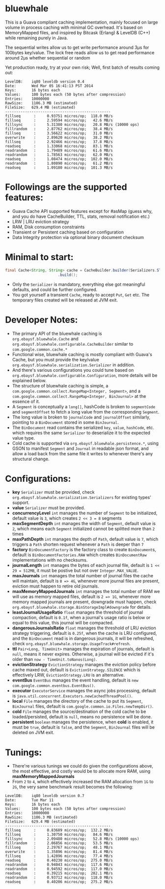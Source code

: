 bluewhale
=========

This is a Guava compliant caching implementation, mainly focused on large volume in process caching with minimal GC overhead.
It's based on MemoryMapped files, and inspired by Bitcask (Erlang) & LevelDB (C++) while remaining purely in Java.

The sequential writes allow us to get write performance around 3μs for 100bytes key/value. The lock free reads allow us to get read performance around 2μs whether sequential or random

Yet production ready, try at your own risk; Well, first batch of results coming out:

```
LevelDB:    iq80 leveldb version 0.4
Date:       Wed Mar 05 16:41:13 PST 2014
Keys:       16 bytes each
Values:     100 bytes each (50 bytes after compression)
Entries:    10000000
RawSize:    1106.3 MB (estimated)
FileSize:   629.4 MB (estimated)
------------------------------------------------
fillseq      :     0.93751 micros/op;  118.0 MB/s
fillseq      :     2.59594 micros/op;   42.6 MB/s
fillsync     :     5.31380 micros/op;   20.8 MB/s (10000 ops)
fillrandom   :     2.87762 micros/op;   38.4 MB/s
fillseq      :     3.56622 micros/op;   31.0 MB/s
overwrite    :     2.89620 micros/op;   38.2 MB/s
fillseq      :     2.92466 micros/op;   37.8 MB/s
readseq      :     1.33068 micros/op;   83.1 MB/s
readrandom   :     1.79489 micros/op;   61.6 MB/s
readrandom   :     1.78563 micros/op;   62.0 MB/s
readseq      :     1.08474 micros/op;  102.0 MB/s
readrandom   :     1.80890 micros/op;   61.2 MB/s
readseq      :     1.09180 micros/op;  101.3 MB/s
```

# Followings are the supported features:
* Guava Cache API supported features except for #asMap (guess why, and you do have CacheBuilder, TTL, stats, removal notification etc.)
* LRW | LRU eviction strategy
* RAM, Disk consumption constraints
* Transient or Persistent caching based on configuration
* Data Integrity protection via optional binary document checksum
 
# Minimal to start:
```java
final Cache<String, String> cache = CacheBuilder.builder(Serializers.STRING_SERIALIZER, Serializers.STRING_SERIALIZER)
                        .build();
```
* Only the `Serializer` is mandatory, everything else got meaningful defaults, and could be further configured.
* You got yourself a transient `Cache`, ready to accept `Put`, `Get` etc. The temporary files created will be released at JVM exit.

# Developer Notes:
* The primary API of the bluewhale caching is `org.ebaysf.bluewhale.Cache` and `org.ebaysf.bluewhale.configurable.CacheBuilder` similar to `com.google.common.cache.*`
* Functional wise, bluewhale caching is mostly compliant with Guava's Cache, but you must provide the key/value `org.ebaysf.bluewhale.serialization.Serializer` in addition.
* And there's various configurations you could tune based on `org.ebaysf.bluewhale.configurable.Configuration`, more details will be explained below.
* The structure of bluewhale caching is simple, a `com.google.common.collect.RangeMap<Integer, Segment>`, and a `com.google.common.collect.RangeMap<Integer, BinJournal>` at the essence of it.
* A `Segment` is conceptually a `long[]`, hashCode is broken to `segmentCode` and `segmentOffset` to fetch a long value from the corresponding `Segment`.
* The long value is broken to `journalCode` and `journalOffset` similarly, pointing to a `BinDocument` stored in some `BinJournal`.
* The `BinDocument` read contains the serialized `key`, `value`, `hashCode`, etc. which requires the same `Serializer` to deserialize it to the expected value type.
* Cold cache is supported via `org.ebaysf.bluewhale.persistence.*`, using GSON to manifest `Segment` and `Journal` in readable json format, and allow a load back from the same file it writes to whenever there's any structural change.

# Configurations:
* __key__ `Serializer` must be provided, check `org.ebaysf.bluewhale.serialization.Serializers` for existing types' support.
* __value__ `Serializer` must be provided.
* __concurrencyLevel__ `int` manages the number of `Segment` to be initialized, default value is `3`, which creates `2 << 3 = 8` segments
* __maxSegmentDepth__ `int` manages the width of `Segment`, default value is `2`, which means each `Segment` initialized cannot be splitted more than `2` times
* __maxPathDepth__ `int` manages the depth of `Path`, default value is `7`, which triggers a `Path` shorten request whenever a `Path` is deeper than `7`
* __factory__ `BinDocumentFactory` is the factory class to create `BinDocument`s, default is `BinDocumentFactories.RAW` which creates `BinDocumentRaw` implementations with no checksums.
* __journalLength__ `int` manages the bytes of each journal file, default is `1 << 29 = 512MB`, it must be postive but not over `Integer.MAX_VALUE`.
* __maxJournals__ `int` manages the total number of journal files the cache will maintain, default is `8 => 4G`, whenever more journal files are present, eviction must happen to retire old journals.
* __maxMemoryMappedJournals__ `int` manages the total number of RAM we will use as memory mapped files, default is `2 => 1G`, whenever more memory mapped journals are present, downgrade must happen, check `org.ebaysf.bluewhale.storage.BinStorageImpl#downgrade` for details.
* __leastJournalUsageRatio__ `float` manages the threshold of journal compaction, default is `0.1f`, when a journal's usage ratio is below or equal to this value, this journal will be compacted.
* __dangerousJournalsRatio__ `float` manages the threshold of LRU eviction strategy triggering, default is `0.25f`, when the cache is LRU configured, and the `BinDocument` read is in dangerous journals, it will be refreshed, check `org.ebaysf.bluewhale.storage.UsageTrack#refresh`.
* __ttl__ `Pair<Long, TimeUnit>` manages the expiration of journals, default is `null`, means it never expires. Otherwise, a journal will be evicted if it's older than `now - TimeUnit.toNanos(Long)`.
* __evictionStrategy__ `EvictionStrategy` manages the eviction policy before cache maxed out, default is `EvictionStrategy.SILENCE` which is effectively LRW, `EvictionStrategy.LRU` is an alternative.
* __eventBus__ `EventBus` manages the event handling, default is `new com.google.common.eventbus.EventBus()`.
* __executor__ `ExecutorService` manages the async jobs processing, default is `java.util.concurrent.Executors.newCachedThreadPool()`.
* __local__ `File` manages the directory of the cache to put its `Segment`, `BinJournal` files, default is `com.google.common.io.Files.newTempDir()`.
* __cold__ `File` manages the source/destination of the cold cache to be loaded/persisted, default is `null`, means no persistence will be done.
* __persistent__ `boolean` manages the persistence, when __cold__ is enabled, it must be `true`, default is `false`, and the `Segment`, `BinJournal` files will be deleted on JVM exit.

# Tunings:
* There're various tunings we could do given the configurations above, the most effective, and costly would be to allocate more RAM, using __maxMemoryMappedJournals__
* From `2` to `4`, which effectively increased the RAM allocation from `1G` to `2G`, the very same benchmark result becomes the following:

```
LevelDB:    iq80 leveldb version 0.7
Date:       Tue Mar 11
Keys:       16 bytes each
Values:     100 bytes each (50 bytes after compression)
Entries:    10000000
RawSize:    1106.3 MB (estimated)
FileSize:   629.4 MB (estimated)
------------------------------------------------
fillseq      :     0.83689 micros/op;  132.2 MB/s
fillseq      :     1.30750 micros/op;   84.6 MB/s
fillsync     :     2.09480 micros/op;   52.8 MB/s (10000 ops)
fillrandom   :     2.06856 micros/op;   53.5 MB/s
fillseq      :     2.29767 micros/op;   48.1 MB/s
overwrite    :     1.35896 micros/op;   81.4 MB/s
fillseq      :     1.42896 micros/op;   77.4 MB/s
readseq      :     0.40230 micros/op;  275.0 MB/s
readrandom   :     0.94043 micros/op;  117.6 MB/s
readrandom   :     0.94592 micros/op;  117.0 MB/s
readseq      :     0.39215 micros/op;  282.1 MB/s
readrandom   :     0.93712 micros/op;  118.0 MB/s
readseq      :     0.40206 micros/op;  275.2 MB/s
```
